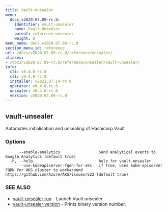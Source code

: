 ```yaml
---
title: Vault-Unsealer
menu:
  docs_v2020.07.09-rc.0:
    identifier: vault-unsealer
    name: Vault-Unsealer
    parent: reference-unsealer
    weight: 0
menu_name: docs_v2020.07.09-rc.0
section_menu_id: reference
url: /docs/v2020.07.09-rc.0/reference/unsealer/
aliases:
- /docs/v2020.07.09-rc.0/reference/unsealer/vault-unsealer/
info:
  cli: v0.4.0-rc.0
  csi: v0.4.0-rc.0
  installer: v2021.07.14-rc.0
  operator: v0.4.0-rc.0
  unsealer: v0.4.0-rc.0
  version: v2020.07.09-rc.0
---
```


## vault-unsealer

Automates initialisation and unsealing of Hashicorp Vault

### Options

```
      --enable-analytics                 Send analytical events to Google Analytics (default true)
  -h, --help                             help for vault-unsealer
      --use-kubeapiserver-fqdn-for-aks   if true, uses kube-apiserver FQDN for AKS cluster to workaround https://github.com/Azure/AKS/issues/522 (default true)
```

### SEE ALSO

* [vault-unsealer run](/docs/v2020.07.09-rc.0/reference/unsealer/vault-unsealer_run)	 - Launch Vault unsealer
* [vault-unsealer version](/docs/v2020.07.09-rc.0/reference/unsealer/vault-unsealer_version)	 - Prints binary version number.

